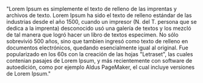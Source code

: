 "Lorem Ipsum es simplemente el texto de
relleno de las imprentas y archivos de texto.
Lorem Ipsum ha sido el texto de relleno
estándar de las industrias desde el año 1500,
cuando un impresor (N. del T. persona que se
dedica a la imprenta) desconocido usó una
galería de textos y los mezcló de tal manera
que logró hacer un libro de textos especimen.
No sólo sobrevivió 500 años, sino que tambien
ingresó como texto de relleno en documentos
electrónicos, quedando esencialmente igual al
original. Fue popularizado en los 60s con la
creación de las hojas "Letraset", las cuales
contenian pasajes de Lorem Ipsum, y más
recientemente con software de autoedición,
como por ejemplo Aldus PageMaker, el cual
incluye versiones de Lorem Ipsum."